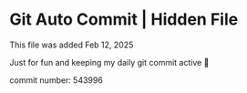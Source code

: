 # Git Auto Commit | Hidden File

This file was added Feb 12, 2025

Just for fun and keeping my daily git commit active 🤪

commit number: 543996
